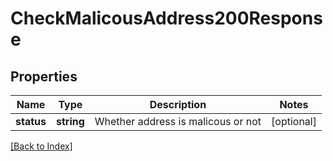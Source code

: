# CheckMalicousAddress200Response

## Properties

Name | Type | Description | Notes
------------ | ------------- | ------------- | -------------
**status** | **string** | Whether address is malicous or not | [optional]

[[Back to Index]](../index.md)
